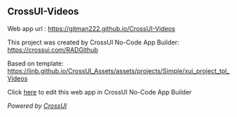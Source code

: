 ## CrossUI-Videos
Web app url : https://gitman222.github.io/CrossUI-Videos

This project was created by CrossUI No-Code App Builder: https://crossui.com/RADGithub

Based on template: https://linb.github.io/CrossUI_Assets/assets/projects/Simple/xui_project_tpl_Videos

Click [here](https://crossui.com/RADGithub/#!from=github&owner=gitman222&repo=CrossUI-Videos) to edit this web app in CrossUI No-Code App Builder

<i>Powered by [CrossUI](https://crossui.com)</i>
